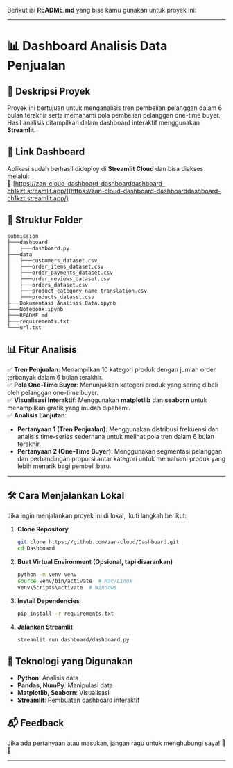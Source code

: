 Berikut isi **README.md** yang bisa kamu gunakan untuk proyek ini:

---

# 📊 Dashboard Analisis Data Penjualan

## 📌 Deskripsi Proyek

Proyek ini bertujuan untuk menganalisis tren pembelian pelanggan dalam 6 bulan terakhir serta memahami pola pembelian pelanggan one-time buyer. Hasil analisis ditampilkan dalam dashboard interaktif menggunakan **Streamlit**.

## 🚀 Link Dashboard

Aplikasi sudah berhasil dideploy di **Streamlit Cloud** dan bisa diakses melalui:  
🔗 [https://zan-cloud-dashboard-dashboarddashboard-ch1kzt.streamlit.app/](https://zan-cloud-dashboard-dashboarddashboard-ch1kzt.streamlit.app/)

## 📂 Struktur Folder

```
submission
├───dashboard
│   ├───dashboard.py
├───data
│   ├───customers_dataset.csv
│   ├───order_items_dataset.csv
│   ├───order_payments_dataset.csv
│   ├───order_reviews_dataset.csv
│   ├───orders_dataset.csv
│   ├───product_category_name_translation.csv
│   ├───products_dataset.csv
├───Dokumentasi Analisis Data.ipynb
├───Notebook.ipynb
├───README.md
├───requirements.txt
└───url.txt
```

## 📊 Fitur Analisis

✅ **Tren Penjualan**: Menampilkan 10 kategori produk dengan jumlah order terbanyak dalam 6 bulan terakhir.  
✅ **Pola One-Time Buyer**: Menunjukkan kategori produk yang sering dibeli oleh pelanggan one-time buyer.  
✅ **Visualisasi Interaktif**: Menggunakan **matplotlib** dan **seaborn** untuk menampilkan grafik yang mudah dipahami.  
✅ **Analisis Lanjutan**:

- **Pertanyaan 1 (Tren Penjualan)**: Menggunakan distribusi frekuensi dan analisis time-series sederhana untuk melihat pola tren dalam 6 bulan terakhir.
- **Pertanyaan 2 (One-Time Buyer)**: Menggunakan segmentasi pelanggan dan perbandingan proporsi antar kategori untuk memahami produk yang lebih menarik bagi pembeli baru.

---

## 🛠️ Cara Menjalankan Lokal

Jika ingin menjalankan proyek ini di lokal, ikuti langkah berikut:

1. **Clone Repository**

   ```sh
   git clone https://github.com/zan-cloud/Dashboard.git
   cd Dashboard
   ```

2. **Buat Virtual Environment (Opsional, tapi disarankan)**

   ```sh
   python -m venv venv
   source venv/bin/activate  # Mac/Linux
   venv\Scripts\activate  # Windows
   ```

3. **Install Dependencies**

   ```sh
   pip install -r requirements.txt
   ```

4. **Jalankan Streamlit**
   ```sh
   streamlit run dashboard/dashboard.py
   ```

## 🔧 Teknologi yang Digunakan

- **Python**: Analisis data
- **Pandas, NumPy**: Manipulasi data
- **Matplotlib, Seaborn**: Visualisasi
- **Streamlit**: Pembuatan dashboard interaktif

## 📬 Feedback

Jika ada pertanyaan atau masukan, jangan ragu untuk menghubungi saya! 🚀🔥

---
